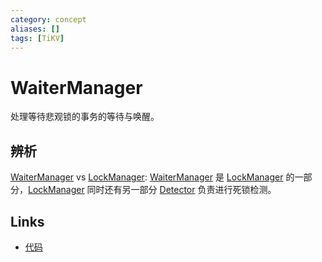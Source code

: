 ```yaml
---
category: concept
aliases: []
tags: [TiKV]
---
```


# WaiterManager

处理等待悲观锁的事务的等待与唤醒。

## 辨析

[WaiterManager](/zh/what/WaiterManager.html)
vs [LockManager](/zh/what/LockManager.html): [WaiterManager](/zh/what/WaiterManager.html)
是 [LockManager](/zh/what/LockManager.html) 的一部分，[LockManager](/zh/what/LockManager.html)
同时还有另一部分 [Detector](/zh/what/Detector.html) 负责进行死锁检测。

## Links

- [代码](https://github.com/tikv/tikv/blob/515df8d552cce67111991fc6b205ec2905716c2b/src/server/lock_manager/waiter_manager.rs#L448)

